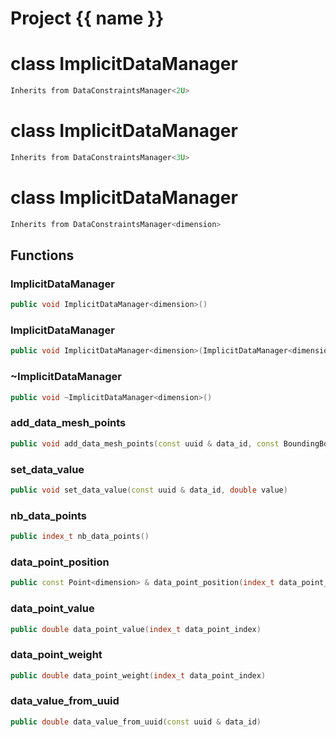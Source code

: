 <script setup>
import {useRoute} from 'vitepress'
const {path} = useRoute()
const tokens = path.split('/')
const words = tokens[2].split('-');
for (let i = 0; i < words.length; i++) {
    words[i] = words[i].charAt(0).toUpperCase() + words[i].slice(1);
    words[i] = words[i].replace('geode', 'Geode')
}
const name = words.join('-');
</script>
# Project {{ name }}

# class ImplicitDataManager


```cpp
Inherits from DataConstraintsManager<2U>
```



# class ImplicitDataManager


```cpp
Inherits from DataConstraintsManager<3U>
```



# class ImplicitDataManager


```cpp
Inherits from DataConstraintsManager<dimension>
```



## Functions

### ImplicitDataManager

```cpp
public void ImplicitDataManager<dimension>()
```


### ImplicitDataManager

```cpp
public void ImplicitDataManager<dimension>(ImplicitDataManager<dimension> && other)
```


### ~ImplicitDataManager

```cpp
public void ~ImplicitDataManager<dimension>()
```


### add_data_mesh_points

```cpp
public void add_data_mesh_points(const uuid & data_id, const BoundingBox<dimension> & voi_box, const Mesh & data_mesh, double weight)
```


### set_data_value

```cpp
public void set_data_value(const uuid & data_id, double value)
```


### nb_data_points

```cpp
public index_t nb_data_points()
```


### data_point_position

```cpp
public const Point<dimension> & data_point_position(index_t data_point_index)
```


### data_point_value

```cpp
public double data_point_value(index_t data_point_index)
```


### data_point_weight

```cpp
public double data_point_weight(index_t data_point_index)
```


### data_value_from_uuid

```cpp
public double data_value_from_uuid(const uuid & data_id)
```




